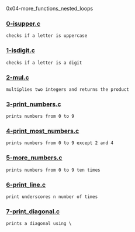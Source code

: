 0x04-more_functions_nested_loops


### [0-isupper.c](./0-isupper.c)
```
checks if a letter is uppercase
```


### [1-isdigit.c](./1-isdigit.c)
```
checks if a letter is a digit
```


### [2-mul.c](./2-mul.c)
```
multiplies two integers and returns the product
```


### [3-print_numbers.c](./3-print_numbers.c)
```
prints numbers from 0 to 9
```


### [4-print_most_numbers.c](./4-print_most_numbers.c)
```
prints numbers from 0 to 9 except 2 and 4
```


### [5-more_numbers.c](./5-more_numbers.c)
```
prints numbers from 0 to 9 ten times
```


### [6-print_line.c](./6-print_line.c)
```
print underscores n number of times
```


### [7-print_diagonal.c](./7-print_diagonal.c)
```
prints a diagonal using \
```


